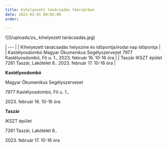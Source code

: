 ```yaml
---
title: Kihelyezett tanácsadás februárban
date: 2023-02-01 00:02:00
order: 

---
```

![](/uploads/zs_ kihelyezett tanácsadás.jpg)

| --- |
| Kihelyezett tanácsadás helyszíne és időpontja/irodai nap időpontja |
| Kastélyosdombó Magyar Ökumenikus Segélyszervezet 7977 Kastélyosdombó, Fő u. 1., 2023. február 16. 10-16 óra |
| Taszár IKSZT épület 7261 Taszár, Lakótelet 8.. 2023. február 17. 10-16 óra |

**Kastélyosdombó**                                                                 

Magyar Ökumenikus Segélyszervezet                               

7977 Kastélyosdombó, Fő u. 1.,                                        

2023\. február 16. 10-16 óra

**Taszár**                                                                 

IKSZT épület                                                            

7261 Taszár, Lakótelet 8..                                       

2023\. február 17. 10-16 óra